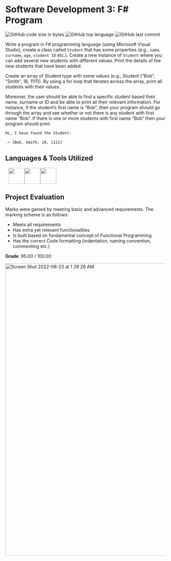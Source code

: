 # Software Development 3: F# Program

![GitHub code size in bytes](https://img.shields.io/github/languages/code-size/tyeborg/softdev3-fsharp-project)
![GitHub top language](https://img.shields.io/github/languages/top/tyeborg/softdev3-fsharp-project)
![GitHub last commit](https://img.shields.io/github/last-commit/tyeborg/softdev3-fsharp-project)

Write a program in F# programming language (using Microsoft Visual Studio), create a class called `Student` that has some properties (e.g., `name`, `surname`, `age`, `student ID` etc.). Create a new instance of `Student` where you can add several new students with different values. Print the details of the new students that have been added.

Create an array of Student type with some values (e.g., Student (“Bob”, “Smith”, 18, 1111)). By using a for loop that iterates across the array, print all students with their values.

Moreover, the user should be able to find a specific student based their name, surname or ID and be able to print all their relevant information. For instance, if the student’s first name is “Bob”, then your program should go through the array and see whether or not there is any student with first name “Bob”. If there is one or more students with first name “Bob” then your program should print:

```bash
Hi, I have found the Student:

-> (Bob, Smith, 18, 1111)
```

## Languages & Tools Utilized

<div style="display:flex;padding-left:10px;">
     <img src="https://cdn.jsdelivr.net/gh/devicons/devicon/icons/fsharp/fsharp-original.svg" height="50" width="50"/>
     <img src="https://cdn.jsdelivr.net/gh/devicons/devicon/icons/vscode/vscode-original.svg" height="50" width="50"/>
     <img src="https://cdn.jsdelivr.net/gh/devicons/devicon/icons/dotnetcore/dotnetcore-original.svg" height="50" width="50"/>
</div>

## Project Evaluation
Marks were gained by meeting basic and advanced requirements. The marking scheme is as follows:
* Meets all requirements
* Has extra yet relevant functionalities
* Is built based on fundamental concept of Functional Programming
* Has the correct Code formatting (indentation, naming convention, commenting etc.)

**Grade**: 95.00 / 100.00

<img width="917" alt="Screen Shot 2022-08-23 at 1 29 26 AM" src="https://user-images.githubusercontent.com/96035297/186047611-925588f2-6418-4bab-9803-01c7346ad473.png">
